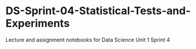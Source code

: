 # DS-Sprint-04-Statistical-Tests-and-Experiments
Lecture and assignment notebooks for Data Science Unit 1 Sprint 4

